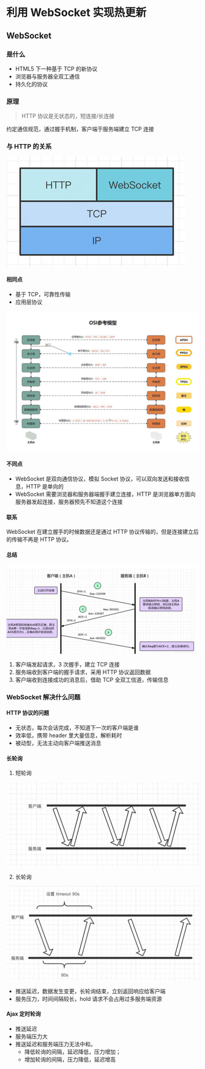 # 利用 WebSocket 实现热更新

## WebSocket

### 是什么

-   HTML5 下一种基于 TCP 的新协议
-   浏览器与服务器全双工通信
-   持久化的协议

### 原理

> HTTP 协议是无状态的，短连接/长连接

约定通信规范，通过握手机制，客户端于服务端建立 TCP 连接

### 与 HTTP 的关系

![](../public/assets/WechatIMG82.png)

#### 相同点

-   基于 TCP，可靠性传输
-   应用层协议

![](../public/assets/WechatIMG83.jpeg)

#### 不同点

-   WebSocket 是双向通信协议，模拟 Socket 协议，可以双向发送和接收信息，HTTP 是单向的
-   WebSocket 需要浏览器和服务器端握手建立连接，HTTP 是浏览器单方面向服务器发起连接，服务器预先不知道这个连接

#### 联系

WebSocket 在建立握手的时候数据还是通过 HTTP 协议传输的，但是连接建立后的传输不再是 HTTP 协议。

#### 总结

![](../public/assets/WechatIMG84.jpeg)

1. 客户端发起请求，3 次握手，建立 TCP 连接
2. 服务端收到客户端的握手请求，采用 HTTP 协议返回数据
3. 客户端收到连接成功的消息后，借助 TCP 全双工信道，传输信息

### WebSocket 解决什么问题

#### HTTP 协议的问题

-   无状态，每次会话完成，不知道下一次的客户端是谁
-   效率低，携带 header 里大量信息，解析耗时
-   被动型，无法主动向客户端推送消息

#### 长轮询

1. 短轮询

![](../public/assets/WechatIMG85.png)

2. 长轮询

![](../public/assets/WechatIMG86.png)

-   推送延迟，数据发生变更，长轮询结束，立刻返回响应给客户端
-   服务压力，时间间隔较长，hold 请求不会占用过多服务端资源

#### Ajax 定时轮询

-   推送延迟
-   服务端压力大
-   推送延迟和服务端压力无法中和。
    -   降低轮询的间隔，延迟降低，压力增加；
    -   增加轮询的间隔，压力降低，延迟增高

